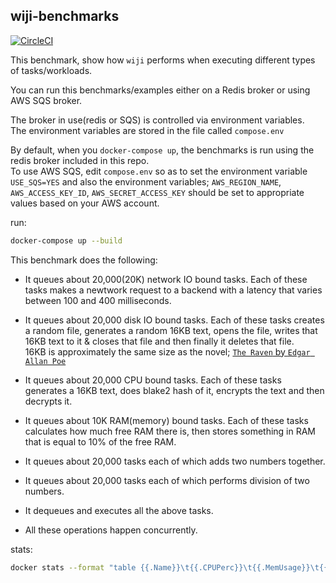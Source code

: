 ## wiji-benchmarks     
[![CircleCI](https://circleci.com/gh/komuw/wiji-benchmarks.svg?style=svg)](https://circleci.com/gh/komuw/wiji-benchmarks)

This benchmark, show how `wiji` performs when executing different types of tasks/workloads.   

You can run this benchmarks/examples either on a Redis broker or using AWS SQS broker.     

The broker in use(redis or SQS) is controlled via environment variables.     
The environment variables are stored in the file called `compose.env`     

By default, when you `docker-compose up`, the benchmarks is run using the redis broker included in this repo.    
To use AWS SQS, edit `compose.env` so as to set the environment variable `USE_SQS=YES` and also the environment variables; `AWS_REGION_NAME`, `AWS_ACCESS_KEY_ID`, `AWS_SECRET_ACCESS_KEY` should be set to appropriate values based on your AWS account.    


run:     
```bash
docker-compose up --build
```    


This benchmark does the following:  
- It queues about 20,000(20K) network IO bound tasks. Each of these tasks makes a newtwork request to a backend with a latency that varies between 100 and 400 milliseconds.    
- It queues about 20,000 disk IO bound tasks. Each of these tasks creates a random file, generates a random 16KB text, opens the file, writes that 16KB text to it & closes that file  and then finally it deletes that file.   
  16KB is approximately the same size as the novel; [`The Raven` by `Edgar Allan Poe`](https://en.wikipedia.org/wiki/The_Raven)
- It queues about 20,000 CPU bound tasks. Each of these tasks generates a 16KB text, does blake2 hash of it, encrypts the text and then decrypts it.   
- It queues about 10K RAM(memory) bound tasks. Each of these tasks calculates how much free RAM there is, then stores something in RAM that is equal to 10% of the free RAM.    
- It queues about 20,000 tasks each of which adds two numbers together.   
- It queues about 20,000 tasks each of which performs division of two numbers.   

- It dequeues and executes all the above tasks.   

- All these operations happen concurrently.   


stats:
```bash
docker stats --format "table {{.Name}}\t{{.CPUPerc}}\t{{.MemUsage}}\t{{.MemPerc}}\t{{.NetIO}}\t{{.BlockIO}}\t{{.PIDs}}\t"
```
